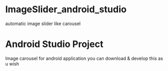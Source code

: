 # ImageSlider_android_studio
automatic image slider like carousel


# Android Studio Project
Image carousel for android application
you can download & develop this as u wish
